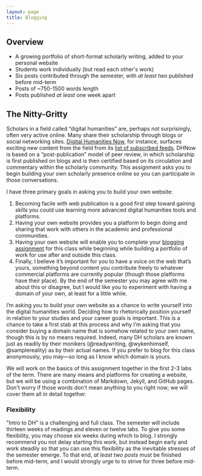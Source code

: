```yaml
---
layout: page
title: Blogging
---
```


## Overview

+ A growing portfolio of short-format scholarly writing, added to your personal website
+ Students work individually (but read each other's work)
+ Six posts contributed through the semester, with *at least two* published before mid-term
+ Posts of ~750-1500 words length
+ Posts published *at least* one week apart

## The Nitty-Gritty

Scholars in a field called “digital humanities” are, perhaps not surprisingly, often very active online. Many share their scholarship through blogs or social networking sites. [Digital Humanities Now](https://digitalhumanitiesnow.org/), for instance, surfaces exciting new content from the field from its [list of subscribed feeds](https://digitalhumanitiesnow.org/subscribed-feeds/). DHNow is based on a “post-publication” model of peer review, in which scholarship is first published on blogs and is then certified based on its circulation and commentary within the scholarly community. This assignment asks you to begin building your own scholarly presence online so you can participate in those conversations.

I have three primary goals in asking you to build your own website:

1. Becoming facile with web publication is a good first step toward gaining skills you could use learning more advanced digital humanities tools and platforms.
2. Having your own website provides you a platform to begin doing and sharing that work with others in the academic and professional communities.
3. Having your own website will enable you to complete your [blogging assignment](/assignments/blogging.html) for this class while beginning while building a portfolio of work for use after and outside this class.
4. Finally, I believe it’s important for you to have a voice on the web that’s yours, something beyond content you contribute freely to whatever commercial platforms are currently popular (though those platforms have their place). By the end of the semester you may agree with me about this or disagree, but I would like you to experiment with having a domain of your own, at least for a little while.

I’m asking you to build your own website as a chance to write yourself into the digital humanities world. Deciding how to rhetorically position yourself in relation to your studies and your career goals is important. This is a chance to take a first stab at this process and why I’m asking that you consider buying a domain name that is somehow related to your own name, though this is by no means required. Indeed, many DH scholars are known just as readily by their monikers (@readywriting, @wykenhimself, @samplereality) as by their actual names. If you prefer to blog for this class anonymously, you may—so long as I know which domain is yours.

We will work on the basics of this assignment together in the first 2-3 labs of the term. There are many means and platforms for creating a website, but we will be using a combination of Markdown, Jekyll, and GitHub pages. Don't worry if those words don't mean anything to you right now; we will cover them all in detail together.

### Flexibility

"Intro to DH" is a challenging and full class. The semester will include thirteen weeks of readings and eleven or twelve labs. To give you some flexibility, you may choose six weeks during which to blog. I strongly recommend you not delay starting this work, but instead begin early and work steadily so that you can use this flexibility as the inevitable stresses of the semester emerge. To that end, *at least two posts* must be finished before mid-term, and I would strongly urge to to strive for three before mid-term.